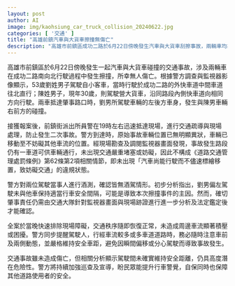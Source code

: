 ```yaml
---
layout: post
author: AI
image: img/kaohsiung_car_truck_collision_20240622.jpg
categories: [ '交通' ]
title: "高雄前鎮汽車與大貨車擦撞無傷亡"
description: "高雄市前鎮區成功二路於6月22日傍晚發生汽車與大貨車刮擦事故，兩輛車均為同方向行駛，左後側與右前側發生碰撞，所幸無人傷亡。事故未造成交通嚴重阻塞，現場短時間內排除，兩駕駛經酒測均無酒駕。初步研判小客車未維持適當安全距離為肇事主因，確切責任待進一步鑑定。警方提醒駕駛注意車距、提高警覺，避免類似事故發生。"
---
```

高雄市前鎮區於6月22日傍晚發生一起汽車與大貨車碰撞的交通事故，涉及兩輛車在成功二路南向北行駛過程中發生擦撞，所幸無人傷亡。根據警方調查與監視器影像顯示，53歲劉姓男子駕駛自小客車，當時行駛於成功二路的外快車道中間車道往北直行；陳姓男子，現年30歲，則駕駛營大貨車，沿同路段內側快車道向相同方向行駛。兩車抵達肇事路口時，劉男所駕駛車輛的左後方車身，發生與陳男車輛右前方的碰撞。

接獲報案後，前鎮街派出所員警在19時左右迅速抵達現場，進行交通疏導與現場處理，防止發生二次事故。警方到達時，原始事故車輛位置已無明顯異狀，車輛已移動至不妨礙其他車流的位置。經現場勘查及調閱監視器畫面發現，事故發生路段仍有一車道可供車輛通行，未出現交通嚴重堵塞或妨礙，因此不構成《道路交通管理處罰條例》第62條第2項相關情節，即未出現「汽車尚能行駛而不儘速標繪移置，致妨礙交通」的違規狀態。

警方對兩位駕駛當事人進行酒測，確認皆無酒駕情形。初步分析指出，劉男偏左駕駛未與他車保持適當行車安全間隔，可能是導致本次擦撞事件的主因。然而，確切肇事責任仍需由交通大隊針對監視器畫面與現場跡證進行進一步分析及法定鑑定後才能確認。

全案於當晚快速排除現場障礙，交通秩序隨即恢復正常，未造成周邊車流顯著積壓或困擾。警方同步提醒駕駛人，行經車流較多或多車道道路時，務必隨時注意車前及兩側動態，並嚴格維持安全車距，避免因瞬間偏移或分心駕駛而導致事故發生。

交通事故雖未造成傷亡，但相關分析顯示駕駛間未確實維持安全距離，仍具高度潛在危險性。警方將持續加強巡查及宣導，盼民眾能提升行車警覺，自保同時也保障其他道路使用者的安全。